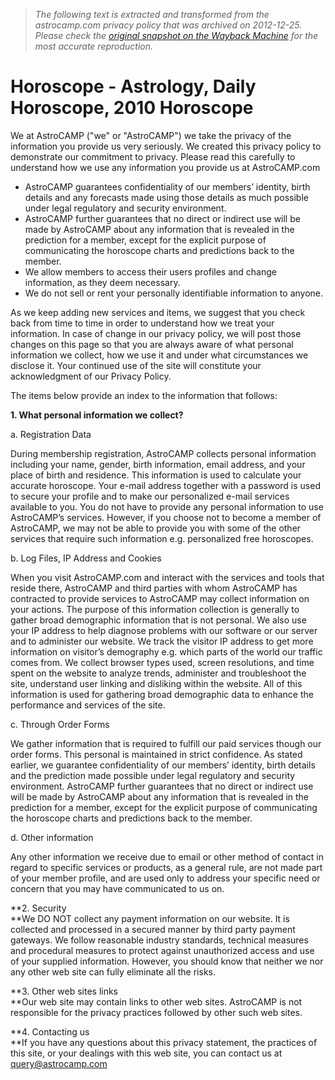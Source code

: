 > *The following text is extracted and transformed from the astrocamp.com privacy policy that was archived on 2012-12-25. Please check the [original snapshot on the Wayback Machine](https://web.archive.org/web/20121225092846id_/http%3A//www.astrocamp.com/PrivacyPolicy.asp) for the most accurate reproduction.*

# Horoscope - Astrology, Daily Horoscope, 2010 Horoscope

We at AstroCAMP ("we" or "AstroCAMP") we take the privacy of the information you provide us very seriously. We created this privacy policy to demonstrate our commitment to privacy. Please read this carefully to understand how we use any information you provide us at AstroCAMP.com

  * AstroCAMP guarantees confidentiality of our members’ identity, birth details and any forecasts made using those details as much possible under legal regulatory and security environment.
  * AstroCAMP further guarantees that no direct or indirect use will be made by AstroCAMP about any information that is revealed in the prediction for a member, except for the explicit purpose of communicating the horoscope charts and predictions back to the member. 
  * We allow members to access their users profiles and change information, as they deem necessary. 
  * We do not sell or rent your personally identifiable information to anyone. 



As we keep adding new services and items, we suggest that you check back from time to time in order to understand how we treat your information. In case of change in our privacy policy, we will post those changes on this page so that you are always aware of what personal information we collect, how we use it and under what circumstances we disclose it. Your continued use of the site will constitute your acknowledgment of our Privacy Policy.

The items below provide an index to the information that follows: 

**1\. What personal information we collect?**

a. Registration Data

During membership registration, AstroCAMP collects personal information including your name, gender, birth information, email address, and your place of birth and residence. This information is used to calculate your accurate horoscope. Your e-mail address together with a password is used to secure your profile and to make our personalized e-mail services available to you. You do not have to provide any personal information to use AstroCAMP’s services. However, if you choose not to become a member of AstroCAMP, we may not be able to provide you with some of the other services that require such information e.g. personalized free horoscopes.

b. Log Files, IP Address and Cookies

When you visit AstroCAMP.com and interact with the services and tools that reside there, AstroCAMP and third parties with whom AstroCAMP has contracted to provide services to AstroCAMP may collect information on your actions. The purpose of this information collection is generally to gather broad demographic information that is not personal. We also use your IP address to help diagnose problems with our software or our server and to administer our website. We track the visitor IP address to get more information on visitor’s demography e.g. which parts of the world our traffic comes from. We collect browser types used, screen resolutions, and time spent on the website to analyze trends, administer and troubleshoot the site, understand user linking and disliking within the website. All of this information is used for gathering broad demographic data to enhance the performance and services of the site.

c. Through Order Forms

We gather information that is required to fulfill our paid services though our order forms. This personal is maintained in strict confidence. As stated earlier, we guarantee confidentiality of our members’ identity, birth details and the prediction made possible under legal regulatory and security environment. AstroCAMP further guarantees that no direct or indirect use will be made by AstroCAMP about any information that is revealed in the prediction for a member, except for the explicit purpose of communicating the horoscope charts and predictions back to the member.

d. Other information 

Any other information we receive due to email or other method of contact in regard to specific services or products, as a general rule, are not made part of your member profile, and are used only to address your specific need or concern that you may have communicated to us on. 

**2\. Security  
**We DO NOT collect any payment information on our website. It is collected and processed in a secured manner by third party payment gateways. We follow reasonable industry standards, technical measures and procedural measures to protect against unauthorized access and use of your supplied information. However, you should know that neither we nor any other web site can fully eliminate all the risks.

**3\. Other web sites links  
**Our web site may contain links to other web sites. AstroCAMP is not responsible for the privacy practices followed by other such web sites.  


**4\. Contacting us  
**If you have any questions about this privacy statement, the practices of this site, or your dealings with this web site, you can contact us at [query@astrocamp.com](mailto:query@astrocamp.com)
